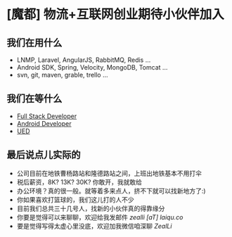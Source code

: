 # [魔都] 物流+互联网创业期待小伙伴加入 #

## 我们在用什么 ##
-  LNMP, Laravel, AngularJS, RabbitMQ, Redis ...
-  Android SDK, Spring, Velocity, MongoDB, Tomcat ...
-  svn, git, maven, grable, trello ...

## 我们在等什么 ##

-  [Full Stack Developer](./Full%20Stack%20Developer.md)
-  [Android Developer](./Android%20Developer.md)
-  [UED](./UED.md)

## 最后说点儿实际的 ##
-  公司目前在地铁曹杨路站和隆德路站之间，上班出地铁基本不用打伞
-  税后薪资，8K? 13K? 30K? 你敢开，我就敢给
-  办公环境？真的很一般。就等着多来点人，挤不下就可以找新地方了:)
-  你如果喜欢打篮球的，我们这儿打的人不少
-  目前我们总共三十几号人，找新的小伙伴真的得靠缘分
-  你要是觉得可以来聊聊，欢迎给我发邮件 *zealli [aT] laiqu.co*
-  要是觉得写得太虚心里没底，欢迎加我微信咱深聊 *ZealLi*
